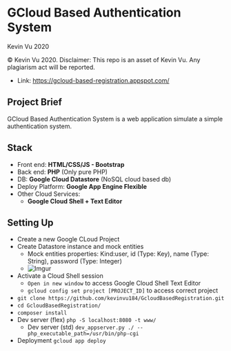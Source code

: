 # GCloud Based Authentication System

Kevin Vu 2020

© Kevin Vu 2020. Disclaimer: This repo is an asset of Kevin Vu. Any plagiarism act will be reported.

- Link: https://gcloud-based-registration.appspot.com/

## Project Brief
GCloud Based Authentication System is a web application simulate a simple authentication system.

## Stack
- Front end: **HTML/CSS/JS - Bootstrap**
- Back end: **PHP** (Only pure PHP)
- DB: **Google Cloud Datastore** (NoSQL cloud based db)
- Deploy Platform: **Google App Engine Flexible**
- Other Cloud Services:
  - **Google Cloud Shell + Text Editor**

## Setting Up
- Create a new Google CLoud Project
- Create Datastore instance and mock entities
  - Mock entities properties: Kind:user, id (Type: Key), name (Type: String), password (Type: Integer)
  - ![Imgur](https://i.imgur.com/hb0QtO1.png)
- Activate a Cloud Shell session
  - `Open in new window` to access Google Cloud Shell Text Editor
  - `gcloud config set project [PROJECT_ID]` to access correct project
- `git clone https://github.com/kevinvu184/GcloudBasedRegistration.git`
- `cd GcloudBasedRegistration/`
- `composer install`
- Dev server (flex) `php -S localhost:8080 -t www/`
  - Dev server (std) `dev_appserver.py ./ --php_executable_path=/usr/bin/php-cgi`
- Deployment `gcloud app deploy`
